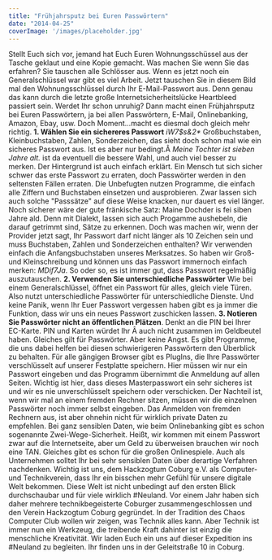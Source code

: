 ```yaml
---
title: "Frühjahrsputz bei Euren Passwörtern"
date: "2014-04-25"
coverImage: '/images/placeholder.jpg'
---
```


Stellt Euch sich vor, jemand hat Euch Euren Wohnungsschüssel aus der Tasche geklaut und eine Kopie gemacht. Was machen Sie wenn Sie das erfahren? Sie tauschen alle Schlösser aus. Wenn es jetzt noch ein Generalschlüssel war gibt es viel Arbeit. Jetzt tauschen Sie in diesem Bild mal den Wohnungsschlüssel durch Ihr E-Mail-Passwort aus. Denn genau das kann durch die letzte große Internetsicherheitslücke Heartbleed passiert sein. Werdet Ihr schon unruhig? Dann macht einen Frühjahrsputz bei Euren Passwörtern, ja bei allen Passwörtern, E-Mail, Onlinebanking, Amazon, Ebay, usw. Doch Moment...macht es diesmal doch gleich mehr richtig. **1\. Wählen Sie ein sichereres Passwort** _iW7$s&2\*_ Großbuchstaben, Kleinbuchstaben, Zahlen, Sonderzeichen, das sieht doch schon mal wie ein sicheres Passwort aus. Ist es aber nur bedingt.Â _Meine Tochter ist sieben Jahre alt._ ist da eventuell die bessere Wahl, und auch viel besser zu merken. Der Hintergrund ist auch einfach erklärt. Ein Mensch tut sich sicher schwer das erste Passwort zu erraten, doch Passwörter werden in den seltensten Fällen erraten. Die Unbefugten nutzen Programme, die einfach alle Ziffern und Buchstaben einsetzen und ausprobieren. Zwar lassen sich auch solche "Passsätze" auf diese Weise knacken, nur dauert es viel länger. Noch sicherer wäre der gute fränkische Satz: Maine Dochder is fei siben Jahre ald. Denn mit Dialekt, lassen sich auch Progamme aushebeln, die darauf getrimmt sind, Sätze zu erkennen. Doch was machen wir, wenn der Provider jetzt sagt, Ihr Passwort darf nicht länger als 10 Zeichen sein und muss Buchstaben, Zahlen und Sonderzeichen enthalten? Wir verwenden einfach die Anfangsbuchstaben unseres Merksatzes. So haben wir Groß- und Kleinschreibung und können uns das Passwort immernoch einfach merken: _MDif7Ja_. So oder so, es ist immer gut, dass Passwort regelmäßig auszutauschen. **2\. Verwenden Sie unterschiedliche Passwörter** Wie bei einem Generalschlüssel, öffnet ein Passwort für alles, gleich viele Türen. Also nutzt unterschiedliche Passwörter für unterschiedliche Dienste. Und keine Panik, wenn Ihr Euer Passwort vergessen haben gibt es ja immer die Funktion, dass wir uns ein neues Passwort zuschicken lassen. **3\. Notieren Sie Passwörter nicht an öffentlichen Plätzen**. Denkt an die PIN bei Ihrer EC-Karte. PIN und Karten würdet Ihr Â auch nicht zusammen im Geldbeutel haben. Gleiches gilt für Passwörter. Aber keine Angst. Es gibt Programme, die uns dabei helfen bei diesen schwierigeren Passwörtern den Überblick zu behalten. Für alle gängigen Browser gibt es PlugIns, die Ihre Passwörter verschlüsselt auf unserer Festplatte speichern. Hier müssen wir nur ein Passwort eingeben und das Programm übernimmt die Anmeldung auf allen Seiten. Wichtig ist hier, dass dieses Masterpasswort ein sehr sicheres ist und wir es nie unverschlüsselt speichern oder verschicken. Der Nachteil ist, wenn wir mal an einem fremden Rechner sitzen, müssen wir die einzelnen Passwörter noch immer selbst eingeben. Das Anmelden von fremden Rechnern aus, ist aber ohnehin nicht für wirklich private Daten zu empfehlen. Bei ganz sensiblen Daten, wie beim Onlinebanking gibt es schon sogenannte Zwei-Wege-Sicherheit. Heißt, wir kommen mit einem Passwort zwar auf die Internetseite, aber um Geld zu überweisen brauchen wir noch eine TAN. Gleiches gibt es schon für die großen Onlinespiele. Auch als Unternehmen solltet Ihr bei sehr sensiblen Daten über derartige Verfahren nachdenken. Wichtig ist uns, dem Hackzogtum Coburg e.V. als Computer- und Technikverein, dass Ihr ein bisschen mehr Gefühl für unsere digitale Welt bekommen. Diese Welt ist nicht unbedingt auf den ersten Blick durchschaubar und für viele wirklich #Neuland. Vor einem Jahr haben sich daher mehrere technikbegeisterte Coburger zusammengeschlossen und den Verein Hackzogtum Coburg gegründet. In der Tradition des Chaos Computer Club wollen wir zeigen, was Technik alles kann. Aber Technik ist immer nun ein Werkzeug, die treibende Kraft dahinter ist einzig die menschliche Kreativität. Wir laden Euch ein uns auf dieser Expedition ins #Neuland zu begleiten. Ihr finden uns in der Geleitstraße 10 in Coburg.
